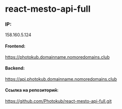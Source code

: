 # react-mesto-api-full


### IP:
158.160.5.124  
#### Frontend:
https://photokub.domainname.nomoredomains.club  
#### Backend:
https://api.photokub.domainname.nomoredomains.club  
#### Ссылка на репозиторий:
https://github.com/Photokub/react-mesto-api-full.git 

